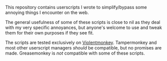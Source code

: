 This repository contains userscripts I wrote to simplify/bypass some annoying things I encounter on the web.

The general usefulness of some of these scripts is close to nil as they deal with my very specific annoyances,
but anyone's welcome to use and tweak them for their own purposes if they see fit.

The scripts are tested exclusively on [Violentmonkey](https://violentmonkey.github.io). Tampermonkey and most other userscript managers *should* be compatible, but no promises are made. Greasemonkey is *not* compatible with some of these scripts. 

